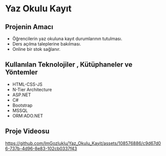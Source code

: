 # Yaz Okulu Kayıt

## Projenin Amacı
- Öğrencilerin yaz okuluna kayıt durumlarının tutulması. 
- Ders açılma taleplerine bakılması.
- Online bir stok sağlanır.

## Kullanılan Teknolojiler , Kütüphaneler ve Yöntemler
- HTML-CSS-JS
- N-Tier Architecture
- ASP.NET
- C#
- Bootstrap
- MSSQL
- ORM:ADO.NET

## Proje Videosu
 
https://github.com/ImGozluklu/Yaz_Okulu_Kayit/assets/108576886/c9d67d06-737b-4d96-8e83-102cb0337f43

